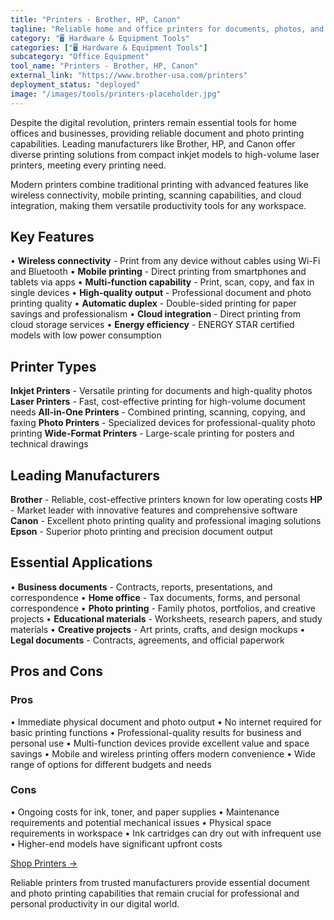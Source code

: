 ```yaml
---
title: "Printers - Brother, HP, Canon"
tagline: "Reliable home and office printers for documents, photos, and professional printing needs"
category: "🖥️ Hardware & Equipment Tools"
categories: ["🖥️ Hardware & Equipment Tools"]
subcategory: "Office Equipment"
tool_name: "Printers - Brother, HP, Canon"
external_link: "https://www.brother-usa.com/printers"
deployment_status: "deployed"
image: "/images/tools/printers-placeholder.jpg"
---
```


Despite the digital revolution, printers remain essential tools for home offices and businesses, providing reliable document and photo printing capabilities. Leading manufacturers like Brother, HP, and Canon offer diverse printing solutions from compact inkjet models to high-volume laser printers, meeting every printing need.

Modern printers combine traditional printing with advanced features like wireless connectivity, mobile printing, scanning capabilities, and cloud integration, making them versatile productivity tools for any workspace.

## Key Features

• **Wireless connectivity** - Print from any device without cables using Wi-Fi and Bluetooth
• **Mobile printing** - Direct printing from smartphones and tablets via apps
• **Multi-function capability** - Print, scan, copy, and fax in single devices
• **High-quality output** - Professional document and photo printing quality
• **Automatic duplex** - Double-sided printing for paper savings and professionalism
• **Cloud integration** - Direct printing from cloud storage services
• **Energy efficiency** - ENERGY STAR certified models with low power consumption

## Printer Types

**Inkjet Printers** - Versatile printing for documents and high-quality photos
**Laser Printers** - Fast, cost-effective printing for high-volume document needs
**All-in-One Printers** - Combined printing, scanning, copying, and faxing
**Photo Printers** - Specialized devices for professional-quality photo printing
**Wide-Format Printers** - Large-scale printing for posters and technical drawings

## Leading Manufacturers

**Brother** - Reliable, cost-effective printers known for low operating costs
**HP** - Market leader with innovative features and comprehensive software
**Canon** - Excellent photo printing quality and professional imaging solutions
**Epson** - Superior photo printing and precision document output

## Essential Applications

• **Business documents** - Contracts, reports, presentations, and correspondence
• **Home office** - Tax documents, forms, and personal correspondence
• **Photo printing** - Family photos, portfolios, and creative projects
• **Educational materials** - Worksheets, research papers, and study materials
• **Creative projects** - Art prints, crafts, and design mockups
• **Legal documents** - Contracts, agreements, and official paperwork

## Pros and Cons

### Pros
• Immediate physical document and photo output
• No internet required for basic printing functions
• Professional-quality results for business and personal use
• Multi-function devices provide excellent value and space savings
• Mobile and wireless printing offers modern convenience
• Wide range of options for different budgets and needs

### Cons
• Ongoing costs for ink, toner, and paper supplies
• Maintenance requirements and potential mechanical issues
• Physical space requirements in workspace
• Ink cartridges can dry out with infrequent use
• Higher-end models have significant upfront costs

[Shop Printers →](https://www.brother-usa.com/printers)

Reliable printers from trusted manufacturers provide essential document and photo printing capabilities that remain crucial for professional and personal productivity in our digital world.